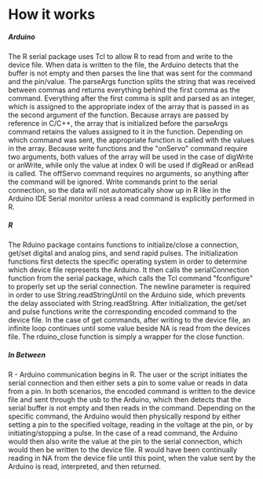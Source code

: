 # How it works

##### Arduino
The R serial package uses Tcl to allow R to read from and write to the device file. When data is written to the file, the Arduino detects that the buffer is not empty and then parses the line that was sent for the command and the pin/value. The parseArgs function splits the string that was received between commas and returns everything behind the first comma as the command. Everything after the first comma is split and parsed as an integer, which is assigned to the appropriate index of the array that is passed in as the second argument of the function. Because arrays are passed by reference in C/C++, the array that is initialized before the parseArgs command retains the values assigned to it in the function. Depending on which command was sent, the appropriate function is called with the values in the array. Because write functions and the "onServo" command require two arguments, both values of the array will be used in the case of digWrite or anWrite, while only the value at index 0 will be used if digRead or anRead is called. The offServo command requires no arguments, so anything after the command will be ignored. Write commands print to the serial connection, so the data will not automatically show up in R like in the Arduino IDE Serial monitor unless a read command is explicitly performed in R.

##### R
The Rduino package contains functions to initialize/close a connection, get/set digital and analog pins, and send rapid pulses. The initialization functions first detects the specific operating system in order to determine which device file represents the Arduino. It then calls the serialConnection function from the serial package, which calls the Tcl command "fconfigure" to properly set up the serial connection. The newline parameter is required in order to use String.readStringUntil on the Arduino side, which prevents the delay associated with String.readString. After initialization, the get/set and pulse functions write the corresponding encoded command to the device file. In the case of get commands, after writing to the device file, an infinite loop continues until some value beside NA is read from the devices file. The rduino_close function is simply a wrapper for the close function.

##### In Between
R - Arduino communication begins in R. The user or the script initiates the serial connection and then either sets a pin to some value or reads in data from a pin. In both scenarios, the encoded command is written to the device file and sent through the usb to the Arduino, which then detects that the serial buffer is not empty and then reads in the command. Depending on the specific command, the Arduino would then physically respond by either setting a pin to the specified voltage, reading in the voltage at the pin, or by initiating/stopping a pulse. In the case of a read command, the Arduino would then also write the value at the pin to the serial connection, which would then be written to the device file. R would have been continually reading in NA from the device file until this point, when the value sent by the Arduino is read, interpreted, and then returned. 